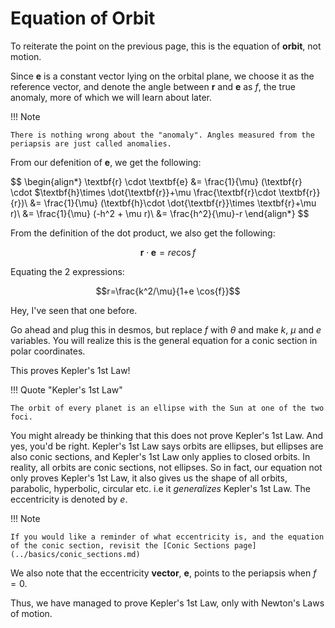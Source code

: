 # Equation of Orbit

To reiterate the point on the previous page, this is the equation of **orbit**, not motion.

Since $\textbf{e}$ is a constant vector lying on the orbital plane, we choose it as the reference vector, and denote the angle between $\textbf{r}$ and $\textbf{e}$ as $f$, the true anomaly, more of which we will learn about later.

!!! Note

    There is nothing wrong about the "anomaly". Angles measured from the periapsis are just called anomalies.

From our defenition of $\textbf{e}$, we get the following:

$$
\begin{align*}
\textbf{r} \cdot \textbf{e} &= \frac{1}{\mu} (\textbf{r} \cdot $\textbf{h}\times \dot{\textbf{r}}+\mu \frac{\textbf{r}\cdot \textbf{r}}{r})\\
&= \frac{1}{\mu} (\textbf{h}\cdot \dot{\textbf{r}}\times \textbf{r}+\mu r)\\
&= \frac{1}{\mu} (-h^2 + \mu r)\\
&= \frac{h^2}{\mu}-r
\end{align*}
$$

From the definition of the dot product, we also get the following:

$$\textbf{r} \cdot \textbf{e} = r e \cos{f}$$

Equating the 2 expressions:

$$r=\frac{k^2/\mu}{1+e \cos{f}}$$

Hey, I've seen that one before.

Go ahead and plug this in desmos, but replace $f$ with $\theta$ and make $k$, $\mu$ and $e$ variables. You will realize this is the general equation for a conic section in polar coordinates.

This proves Kepler's 1st Law!

!!! Quote "Kepler's 1st Law"

    The orbit of every planet is an ellipse with the Sun at one of the two foci.

You might already be thinking that this does not prove Kepler's 1st Law. And yes, you'd be right. Kepler's 1st Law says orbits are ellipses, but ellipses are also conic sections, and Kepler's 1st Law only applies to closed orbits. In reality, all orbits are conic sections, not ellipses. So in fact, our equation not only proves Kepler's 1st Law, it also gives us the shape of all orbits, parabolic, hyperbolic, circular etc. i.e it _generalizes_ Kepler's 1st Law. The eccentricity is denoted by $e$.

!!! Note

    If you would like a reminder of what eccentricity is, and the equation of the conic section, revisit the [Conic Sections page](../basics/conic_sections.md)

We also note that the eccentricity **vector**, $\textbf{e}$, points to the periapsis when $f=0$.

Thus, we have managed to prove Kepler's 1st Law, only with Newton's Laws of motion.
